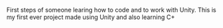 First steps of someone learing how to code and to work with Unity.
This is my first ever project made using Unity and also learning C+
